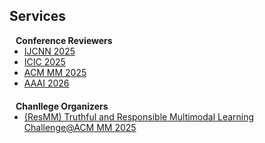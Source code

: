 ## Services
<!-- 

<h4 style="margin:0 10px 0;">Journal Reviewers</h4>

<ul style="margin:0 0 20px;">
  <li><a href="https://ieeexplore.ieee.org/xpl/RecentIssue.jsp?punumber=7755"><autocolor>IEEE Transactions on Mobile Computing (TMC)</autocolor></a></li>
  <li><a href="https://ieeexplore.ieee.org/xpl/RecentIssue.jsp?punumber=7693"><autocolor>IEEE Transactions on Wireless Communications (TWC)</autocolor></a></li>
  <li><a href="https://dl.acm.org/journal/tosn"><autocolor>ACM Transactions on Sensor Networks (TOSN)</autocolor></a></li>
  <li><a href="https://dl.acm.org/journal/tiot"><autocolor>ACM Transactions on Internet of Things (TIOT)</autocolor></a></li>
</ul> 
-->

<h4 style="margin:0 10px 0;">Conference Reviewers</h4>

<ul style="margin:0 0 20px;">
  <li><a href="https://2025.ijcnn.org/"><autocolor>IJCNN 2025</autocolor></a></li>
  <li><a href="http://www.ic-icc.cn"><autocolor>ICIC 2025</autocolor></a></li>
  <li><a href="https://acmmm2025.org/"><autocolor>ACM MM 2025</autocolor></a></li>
  <li><a href="https://aaai.org/conference/aaai/aaai-26/"><autocolor>AAAI 2026</autocolor></a></li>
</ul>

<h4 style="margin:0 10px 0;">Chanllege Organizers</h4>
<ul style="margin:0 0 20px;">
  <li><a href="https://mm-hall-fact.github.io/ACMMM2025/"><autocolor>(ResMM) Truthful and Responsible Multimodal Learning Challenge@ACM MM 2025</autocolor></a></li>
</ul>
